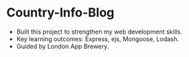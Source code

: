 ﻿# Country-Info-Blog
- Built this project to strengthen my web development skills.
- Key learning outcomes: Express, ejs, Mongoose, Lodash.
- Guided by London App Brewery.
